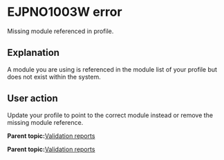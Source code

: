 # EJPNO1003W error

Missing module referenced in profile.

## Explanation

A module you are using is referenced in the module list of your profile but does not exist within the system.

## User action

Update your profile to point to the correct module instead or remove the missing module reference.

**Parent topic:**[Validation reports](../dev-theme/themopt_an_val_reports.md)

**Parent topic:**[Validation reports](../dev-theme/themopt_an_val_reports.md)

